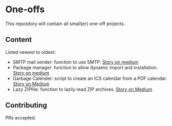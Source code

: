 # One-offs

This repository will contain all small(er) one-off projects.

## Content
Listed newest to oldest:
* SMTP mail sender: function to use SMTP. [Story on medium](https://medium.com/pythoneers/its-just-as-easy-as-sending-an-email-61a854981262)
* Package manager: function to allow dynamic import and installation. [Story on medium](https://medium.com/pythoneers/of-the-utmost-import-ance-providing-flexible-import-and-installation-for-python-d7709030d7fc)
* Garbage Calender: script to create an ICS calendar from a PDF calendar. [Story on Medium](https://medium.com/pythoneers/garbage-in-icalendar-out-69-reasons-not-to-do-it-manually-9eddb1dd04c1)
* Lazy ZIPfile: function to lazily read ZIP archives. [Story on Medium](https://medium.com/pythoneers/lazip-using-lazy-evaluation-to-read-zip-archives-in-memory-64c0a0fb115a)

## Contributing

PRs accepted.

